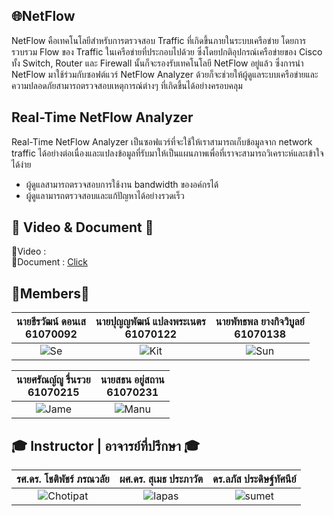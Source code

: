 ## 🌐NetFlow
NetFlow คือเทคโนโลยีสำหรับการตรวจสอบ Traffic ที่เกิดขึ้นภายในระบบเครือข่าย โดยการรวบรวม Flow ของ Traffic ในเครือข่ายที่ประกอบไปด้วย ซึ่งโดยปกติอุปกรณ์เครือข่ายของ Cisco ทั้ง Switch, Router และ Firewall นั้นก็จะรองรับเทคโนโลยี NetFlow อยู่แล้ว ซึ่งการนำ NetFlow มาใช้ร่วมกับซอฟต์แวร์ NetFlow Analyzer ด้วยก็จะช่วยให้ผู้ดูแลระบบเครือข่ายและความปลอดภัยสามารถตรวจสอบเหตุการณ์ต่างๆ ที่เกิดขึ้นได้อย่างครอบคลุม

## Real-Time NetFlow Analyzer
Real-Time NetFlow Analyzer เป็นซอฟแวร์ที่จะใช้ให้เราสามารถเก็บข้อมูลจาก network traffic ได้อย่างต่อเนื่องและแปลงข้อมูลที่รับมาให้เป็นแผนภาพเพื่อที่เราจะสามารถวิเคราะห์และเข้าใจได้ง่าย
* ผู้ดูแลสามารถตรวจสอบการใช้งาน bandwidth ของอค์กรได้
* ผู้ดูแลามารถตรวจสอบและแก้ปัญหาได้อย่างรวดเร็ว

## :movie_camera: Video & Document 📄
🔗Video : <br />
🔗Document : [Click](https://docs.google.com/document/d/1efFOiFsZt8xv_qTV-_Ao-DQUo2fJTWj5qQR5B-GE1A8/edit?usp=sharing)

## :boy:Members:boy:

| นายธีรวัฒน์ ดอนเส <br> 61070092	 | นายปุญญพัฒน์ แปลงพระเนตร <br> 61070122 | นายพัทธพล ยางกิจวิบูลย์ <br> 61070138 |
| :--------: | :--------: | :--------: |
|   ![Se]()  |  ![Kit]()  |   ![Sun]() |

| นายศรัณญ์ญู รื่นรวย <br> 61070215 | นายสธน อยู่สถาน <br> 61070231 |
| :--------: | :--------: |
| ![Jame]()  |  ![Manu]() |

## 🎓 Instructor | อาจารย์ที่ปรึกษา 🎓

| รศ.ดร. โชติพัชร์ ภรณวลัย	 | ผศ.ดร. สุเมธ ประภาวัต | ดร.ลภัส ประดิษฐ์ทัศนีย์ |
| :--------: | :--------: | :--------: |
|  ![Chotipat]()   |  ![lapas]()  |   ![sumet]() |
